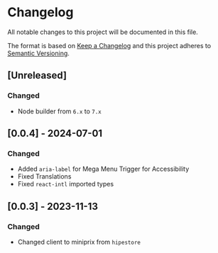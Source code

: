 # Changelog

All notable changes to this project will be documented in this file.

The format is based on [Keep a Changelog](http://keepachangelog.com/en/1.0.0/)
and this project adheres to [Semantic Versioning](http://semver.org/spec/v2.0.0.html).

## [Unreleased]

### Changed

- Node builder from `6.x` to `7.x`

## [0.0.4] - 2024-07-01

### Changed

- Added `aria-label` for Mega Menu Trigger for Accessibility
- Fixed Translations
- Fixed `react-intl` imported types

## [0.0.3] - 2023-11-13

### Changed

- Changed client to miniprix from `hipestore`

